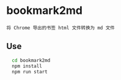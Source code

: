 # bookmark2md

    将 Chrome 导出的书签 html 文件转换为 md 文件

## Use
```bash
  cd bookmark2md
  npm install
  npm run start
```